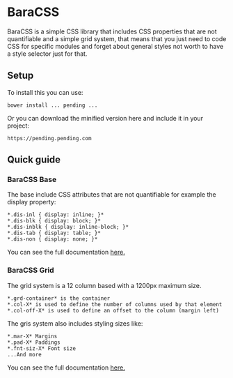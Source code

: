 # BaraCSS

BaraCSS is a simple CSS library that includes CSS properties that are not quantifiable and a simple grid system, that means that you just need to code CSS for specific modules and forget about general styles not worth to have a style selector just for that.

## Setup

To install this you can use:

    bower install ... pending ...

Or you can download the minified version here and include it in your project:

    https://pending.pending.com

## Quick guide

### BaraCSS Base

The base include CSS attributes that are not quantifiable for example the display property:

    *.dis-inl { display: inline; }*
    *.dis-blk { display: block; }*
    *.dis-inblk { display: inline-block; }*
    *.dis-tab { display: table; }*
    *.dis-non { display: none; }*

You can see the full documentation [here.](https://pending.pending.com)

### BaraCSS Grid

The grid system is a 12 column based with a 1200px maximum size.

    *.grd-container* is the container
    *.col-X* is used to define the number of columns used by that element
    *.col-off-X* is used to define an offset to the column (margin left)

The gris system also includes styling sizes like:

    *.mar-X* Margins
    *.pad-X* Paddings
    *.fnt-siz-X* Font size
    ...And more

You can see the full documentation [here.](https://pending.pending.com)
